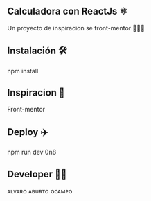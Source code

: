 ## Calculadora con ReactJs ⚛️

Un proyecto de inspiracion se front-mentor 🧑🏾‍🚀

## Instalación 🛠️

npm install 

## Inspiracion 🔆 

Front-mentor

## Deploy ✈️

npm run dev
 0n8
## Developer 🥷🏾

ᴀʟᴠᴀʀᴏ ᴀʙᴜʀᴛᴏ ᴏᴄᴀᴍᴘᴏ 
